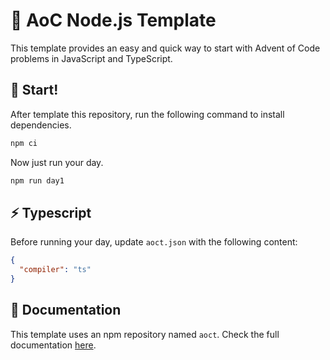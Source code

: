 # 🎄 AoC Node.js Template

This template provides an easy and quick way to start with Advent of Code problems in JavaScript and TypeScript.

## 🚀 Start!

After template this repository, run the following command to install dependencies.

```sh
npm ci
```

Now just run your day.

```sh
npm run day1
```

## ⚡ Typescript

Before running your day, update `aoct.json` with the following content:

```json
{
  "compiler": "ts"
}
```

## 📝 Documentation

This template uses an npm repository named `aoct`. Check the full documentation [here](https://github.com/mariofdezzz/aoct).
